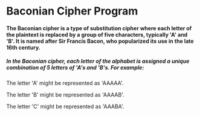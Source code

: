 # **Baconian Cipher Program**


#### The Baconian cipher is a type of substitution cipher where each letter of the plaintext is replaced by a group of five characters, typically 'A' and 'B'. It is named after Sir Francis Bacon, who popularized its use in the late 16th century.

##### In the Baconian cipher, each letter of the alphabet is assigned a unique combination of 5 letters of  'A's and 'B's. For example:

The letter 'A' might be represented as 'AAAAA'.

The letter 'B' might be represented as 'AAAAB'.

The letter 'C' might be represented as 'AAABA'.

